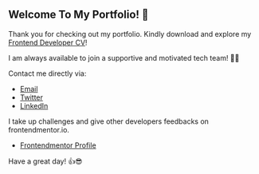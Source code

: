 ## Welcome To My Portfolio! 👋

Thank you for checking out my portfolio. Kindly download and explore my [Frontend Developer CV](https://folathecoder.github.io/portfolio-V1/folarin-akinloye.pdf)!

I am always available to join a supportive and motivated tech team!  💪💪

Contact me directly via: 

- [Email](mailto:folathecoder@gmail.com)
- [Twitter](https://twitter.com/folathecoder)
- [LinkedIn](https://linkedin.com/in/akinloye-folarin)

I take up challenges and give other developers feedbacks on frontendmentor.io.

- [Frontendmentor Profile](https://www.frontendmentor.io/profile/folathecoder)

Have a great day! 👍😎